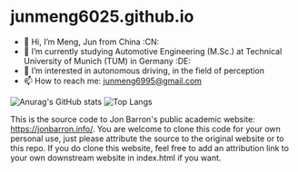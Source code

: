 # junmeng6025.github.io
- 👋 Hi, I’m Meng, Jun from China :CN:
- 🌱 I’m currently studying Automotive Engineering (M.Sc.) at Technical University of Munich (TUM) in Germany :DE:
- 👀 I’m interested in autonomous driving, in the field of perception
- 📫 How to reach me: junmeng6995@gmail.com

![Anurag's GitHub stats](https://github-readme-stats.vercel.app/api?username=junmeng6025&show_icons=true&hide=prs)
![Top Langs](https://github-readme-stats.vercel.app/api/top-langs/?username=junmeng6025&layout=compact&hide=jupyter%20notebook)

<!---
junmeng6025/junmeng6025 is a ✨ special ✨ repository because its `README.md` (this file) appears on your GitHub profile.
You can click the Preview link to take a look at your changes.
--->

This is the source code to Jon Barron's public academic website: https://jonbarron.info/. You are welcome to clone this code for your own personal use, just please attribute the source to the original website or to this repo. If you do clone this website, feel free to add an attribution link to your own downstream website in index.html if you want.
